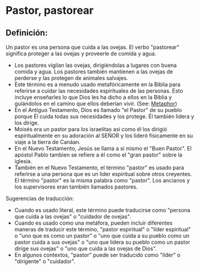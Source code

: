 # Pastor, pastorear

## Definición: 

Un pastor es una persona que cuida a las ovejas. El verbo "pastorear" significa proteger a las ovejas y proveerle de comida y agua.

* Los pastores vigilan las ovejas, dirigiéndolas a lugares con buena comida y agua. Los pastores también mantienen a las ovejas de perderse y las protegen de animales salvajes.
* Este término es a menudo usado metafóricamente en la Biblia para referirse a cuidar las necesidades espirituales de las personas. Esto incluye enseñarles lo que Dios les ha dicho a ellos en la Biblia y guiándolos en el camino que ellos deberían vivir.  (See: [Metaphor](rc://es-419/ta/man/translate/figs-metaphor))
* En el Antiguo Testamento, Dios es llamado "el Pastor" de su pueblo porque Él cuida todas sus necesidades y los protege. Él también lidera y los dirige.
* Moisés era un  pastor para los israelitas así como él los dirigió espiritualmente en su adoración al SEÑOR y los lideró físicamente en su viaje a la tierra de Canáan.
* En el Nuevo Testamento, Jesús se llama a sí mismo el "Buen Pastor". El apóstol Pablo tambien se refiere a él como el "gran pastor" sobre la iglesia.
* También en el Nuevo Testamento, el término "pastor" es usado para referirse a una persona que es un líder espiritual sobre otros creyentes. El término "pastor" es la misma palabra como "pastor".  Los ancianos y los supervisores eran también llamados pastores.

Sugerencias de traducción:

* Cuando es usado literal, este término puede traducirse como "persona que cuida a las ovejas" o "cuidador de ovejas".
* Cuando es usado como una metáfora, pueden incluir diferentes maneras de traducir este término, "pastor espiritual" o "líder espiritual" o "uno que es como un pastor" o "uno que cuida a su pueblo como un pastor cuida a sus ovejas" o "uno que lidera su pueblo como un pastor dirige sus ovejas" o "uno que cuida a las ovejas de Dios".
* En algunos contextos, "pastor" puede ser traducido como "líder" o "dirigente" o "cuidador".

